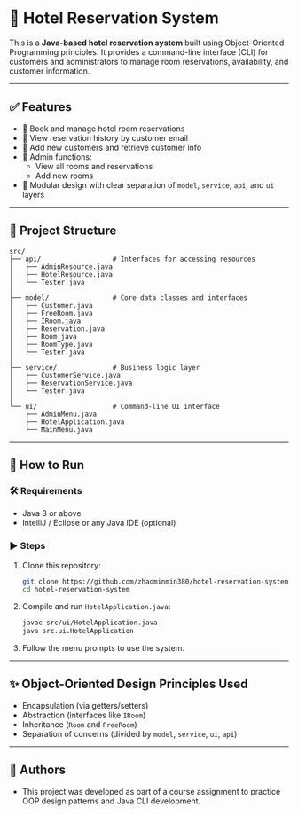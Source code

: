 # 🏨 Hotel Reservation System

This is a **Java-based hotel reservation system** built using Object-Oriented Programming principles. It provides a command-line interface (CLI) for customers and administrators to manage room reservations, availability, and customer information.

---

## ✅ Features

- 📅 Book and manage hotel room reservations
- 🧾 View reservation history by customer email
- 🧍 Add new customers and retrieve customer info
- 🏨 Admin functions:
  - View all rooms and reservations
  - Add new rooms
- 🧪 Modular design with clear separation of `model`, `service`, `api`, and `ui` layers

---

## 📂 Project Structure

```
src/
├── api/                  # Interfaces for accessing resources
│   ├── AdminResource.java
│   ├── HotelResource.java
│   └── Tester.java
│
├── model/                # Core data classes and interfaces
│   ├── Customer.java
│   ├── FreeRoom.java
│   ├── IRoom.java
│   ├── Reservation.java
│   ├── Room.java
│   ├── RoomType.java
│   └── Tester.java
│
├── service/              # Business logic layer
│   ├── CustomerService.java
│   ├── ReservationService.java
│   └── Tester.java
│
└── ui/                   # Command-line UI interface
    ├── AdminMenu.java
    ├── HotelApplication.java
    └── MainMenu.java
```

---

## 🚀 How to Run

### 🛠 Requirements

- Java 8 or above
- IntelliJ / Eclipse or any Java IDE (optional)

### ▶️ Steps

1. Clone this repository:
   ```bash
   git clone https://github.com/zhaominmin380/hotel-reservation-system.git
   cd hotel-reservation-system
   ```

2. Compile and run `HotelApplication.java`:
   ```bash
   javac src/ui/HotelApplication.java
   java src.ui.HotelApplication
   ```

3. Follow the menu prompts to use the system.

---

## ✨ Object-Oriented Design Principles Used

- Encapsulation (via getters/setters)
- Abstraction (interfaces like `IRoom`)
- Inheritance (`Room` and `FreeRoom`)
- Separation of concerns (divided by `model`, `service`, `ui`, `api`)

---

## 🙌 Authors

- This project was developed as part of a course assignment to practice OOP design patterns and Java CLI development.

